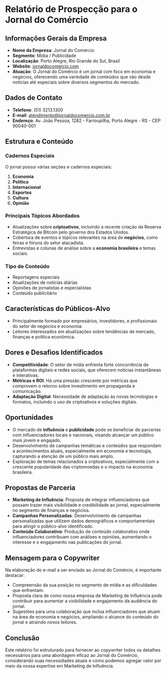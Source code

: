 # Relatório de Prospecção para o Jornal do Comércio

## Informações Gerais da Empresa
- **Nome da Empresa**: Jornal do Comércio
- **Segmento**: Mídia / Publicidade
- **Localização**: Porto Alegre, Rio Grande do Sul, Brasil
- **Website**: [jornaldocomercio.com](http://www.jornaldocomercio.com)
- **Atuação**: O Jornal do Comércio é um jornal com foco em economia e negócios, oferecendo uma variedade de conteúdos que vão desde notícias até especiais sobre diversos segmentos do mercado.

## Dados de Contato
- **Telefone**: (51) 3213.1300
- **E-mail**: atendimento@jornaldocomercio.com.br
- **Endereço**: Av. João Pessoa, 1282 - Farroupilha, Porto Alegre - RS - CEP 90040-001

## Estrutura e Conteúdo
### Cadernos Especiais
O jornal possui várias seções e cadernos especiais:
1. **Economia**
2. **Política**
3. **Internacional**
4. **Esportes**
5. **Cultura**
6. **Opinião**

### Principais Tópicos Abordados
- Atualizações sobre **criptoativos**, incluindo a recente criação da Reserva Estratégica de Bitcoin pelo governo dos Estados Unidos.
- Cobertura de eventos e tópicos relevantes na área de **negócios**, como feiras e fóruns do setor atacadista.
- Entrevistas e colunas de análise sobre a **economia brasileira** e temas sociais.

### Tipo de Conteúdo
- Reportagens especiais
- Atualizações de notícias diárias
- Opiniões de jornalistas e especialistas
- Conteúdo publicitário

## Características do Públicos-Alvo
- Principalmente formado por empresários, investidores, e profissionais do setor de negócios e economia.
- Leitores interessados em atualizações sobre tendências de mercado, finanças e política econômica.

## Dores e Desafios Identificados
- **Competitividade**: O setor de mídia enfrenta forte concorrência de plataformas digitais e redes sociais, que oferecem notícias instantâneas e interativas.
- **Métricas e ROI**: Há uma pressão crescente por métricas que comprovem o retorno sobre investimento em propaganda e comunicação.
- **Adaptação Digital**: Necessidade de adaptação às novas tecnologias e formatos, incluindo o uso de criptoativos e soluções digitais.

## Oportunidades
- O mercado de **influência** e **publicidade** pode se beneficiar de parcerias com influenciadores locais e nacionais, visando alcançar um público mais jovem e engajado.
- Desenvolvimento de campanhas temáticas e conteúdos que respondam a acontecimentos atuais, especialmente em economia e tecnologia, capturando a atenção de um público mais amplo.
- Exploração de temas relacionados a criptoativos, especialmente com a crescente popularidade das criptomoedas e o impacto na economia brasileira.

## Propostas de Parceria
- **Marketing de Influência**: Proposta de integrar influenciadores que possam trazer mais visibilidade e credibilidade ao jornal, especialmente no segmento de finanças e negócios.
- **Campanhas Personalizadas**: Desenvolvimento de campanhas personalizadas que utilizem dados demográficos e comportamentais para atingir o público-alvo identificado.
- **Conteúdo Colaborativo**: Produção de conteúdo colaborativo onde influenciadores contribuam com análises e opiniões, aumentando o interesse e o engajamento nas publicações do jornal.

## Mensagem para o Copywriter
Na elaboração do e-mail a ser enviado ao Jornal do Comércio, é importante destacar:
- Compreensão da sua posição no segmento de mídia e as dificuldades que enfrentam.
- Proposta clara de como nossa empresa de Marketing de Influência pode contribuir para aumentar a visibilidade e engajamento da audiência do jornal.
- Sugestões para uma colaboração que inclua influenciadores que atuam na área de economia e negócios, ampliando o alcance do conteúdo do jornal e atraindo novos leitores.

## Conclusão
Este relatório foi estruturado para fornecer ao copywriter todos os detalhes necessários para uma abordagem eficaz ao Jornal do Comércio, considerando suas necessidades atuais e como podemos agregar valor por meio da nossa expertise em Marketing de Influência.